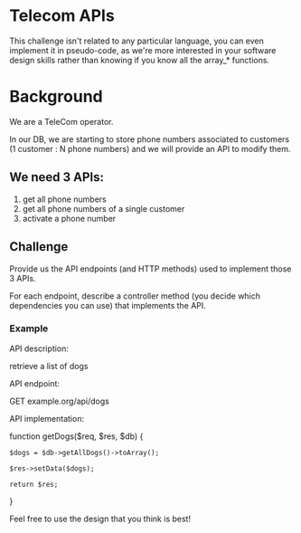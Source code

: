 # Telecom APIs 
This challenge isn't related to any particular language, you can even implement it in pseudo-code, as we're more interested in your software design skills rather than knowing if you know all the array_* functions.

# Background 
We are a TeleCom operator.

In our DB, we are starting to store phone numbers associated to customers (1 customer : N phone numbers) and we will provide an API to modify them.

## We need 3 APIs: 

1. get all phone numbers
2. get all phone numbers of a single customer
3. activate a phone number

## Challenge
Provide us the API endpoints (and HTTP methods) used to implement those 3 APIs.

For each endpoint, describe a controller method (you decide which dependencies you can use) that implements the API.

### Example
API description:

retrieve a list of dogs

API endpoint:

GET example.org/api/dogs

API implementation:


function getDogs($req, $res, $db) {

    $dogs = $db->getAllDogs()->toArray();
    
    $res->setData($dogs);
    
    return $res;
}

Feel free to use the design that you think is best! 
